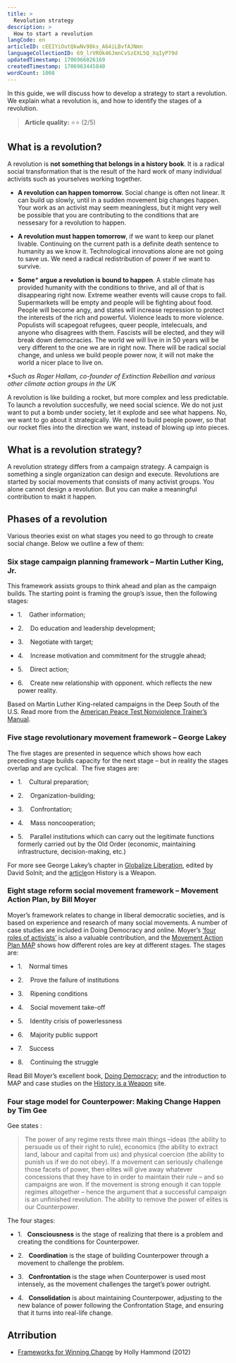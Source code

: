 ```yaml
---
title: >
  Revolution strategy
description: >
  How to start a revolution
langCode: en
articleID: cEEIYiOutQkwNv98ks_A64iLBvfAJNmn
languageCollectionID: 69_lrVROk46JmnCvSzEXL5Q_XqIyP79d
updatedTimestamp: 1706966026169
createdTimestamp: 1706963445840
wordCount: 1008
---
```


In this guide, we will discuss how to develop a strategy to start a revolution. We explain what a revolution is, and how to identify the stages of a revolution.

> **Article quality:** ⭐️⭐️ (2/5)

## What is a revolution?

A revolution is **not something that belongs in a history book**. It is a radical social transformation that is the result of the hard work of many individual activists such as yourselves working together.

-   **A revolution can happen tomorrow.** Social change is often not linear. It can build up slowly, until in a sudden movement big changes happen. Your work as an activist may seem meaningless, but it might very well be possible that you are contributing to the conditions that are nessesary for a revolution to happen.
    
-   **A revolution must happen tomorrow**, if we want to keep our planet livable. Continuing on the current path is a definite death sentence to humanity as we know it. Technological innovations alone are not going to save us. We need a radical redistribution of power if we want to survive.
    
-   **Some**_\*_ **argue a revolution is bound to happen**. A stable climate has provided humanity with the conditions to thrive, and all of that is disappearing right now. Extreme weather events will cause crops to fail. Supermarkets will be empty and people will be fighting about food. People will become angy, and states will increase repression to protect the interests of the rich and powerful. Violence leads to more violence. Populists will scapegoat refugees, queer people, intelecuals, and anyone who disagrees with them. Fascists will be elected, and they will break down democracies. The world we will live in in 50 years will be very different to the one we are in right now. There will be radical social change, and unless we build people power now, it will not make the world a nicer place to live on.
    

_\*Such as Roger Hallam, co-founder of Extinction Rebellion and various other climate action groups in the UK_

A revolution is like building a rocket, but more complex and less predictable. To launch a revolution succesfully, we need social science. We do not just want to put a bomb under society, let it explode and see what happens. No, we want to go about it strategically. We need to build people power, so that our rocket flies into the direction we want, instead of blowing up into pieces.

## What is a revolution strategy?

A revolution strategy differs from a campaign strategy. A campaign is something a single organization can design and execute. Revolutions are started by social movements that consists of many activist groups. You alone cannot design a revolution. But you can make a meaningful contribution to makt it happen.

## Phases of a revolution

Various theories exist on what stages you need to go through to create social change. Below we outline a few of them:

### Six stage campaign planning framework – Martin Luther King, Jr.

This framework assists groups to think ahead and plan as the campaign builds. The starting point is framing the group’s issue, then the following stages:

-   1.    Gather information;
    
-   2.    Do education and leadership development;
    
-   3.    Negotiate with target;
    
-   4.    Increase motivation and commitment for the struggle ahead;
    
-   5.    Direct action;
    
-   6.    Create new relationship with opponent. which reflects the new power reality.
    

Based on Martin Luther King-related campaigns in the Deep South of the U.S. Read more from the [American Peace Test Nonviolence Trainer’s Manual](http://www.dfong.com/nonviol/nda.html).

### Five stage revolutionary movement framework – George Lakey

The five stages are presented in sequence which shows how each preceding stage builds capacity for the next stage – but in reality the stages overlap and are cyclical.  The five stages are:

-   1.    Cultural preparation;
    
-   2.    Organization-building;
    
-   3.    Confrontation;
    
-   4.    Mass noncooperation;
    
-   5.    Parallel institutions which can carry out the legitimate functions formerly carried out by the Old Order (economic, maintaining infrastructure, decision-making, etc.)
    

For more see George Lakey’s chapter in [Globalize Liberation](https://thechangeagency.org/globalize-liberation/), edited by David Solnit; and the [article](https://www.historyisaweapon.com/defcon1/lakeylivrev.html)on History is a Weapon.

### Eight stage reform social movement framework – Movement Action Plan, by Bill Moyer

Moyer’s framework relates to change in liberal democratic societies, and is based on experience and research of many social movements. A number of case studies are included in Doing Democracy and online. Moyer’s [‘four roles of activists’](https://commonslibrary.org/the-four-roles-of-social-activism/) is also a valuable contribution, and the [Movement Action Plan MAP](https://commonslibrary.org/resource-bill-moyers-movement-action-plan/) shows how different roles are key at different stages. The stages are:

-   1.    Normal times
    
-   2.    Prove the failure of institutions
    
-   3.    Ripening conditions
    
-   4.    Social movement take-off
    
-   5.    Identity crisis of powerlessness
    
-   6.    Majority public support
    
-   7.    Success
    
-   8.    Continuing the struggle
    

Read Bill Moyer’s excellent book, [Doing Democracy](https://www.bookdepository.com/Doing-Democracy/9780865714182/?a_aid=PlantoWin); and the introduction to MAP and case studies on the [History is a Weapon](http://www.historyisaweapon.com/defcon1/moyermap.html) site.

### Four stage model for Counterpower: Making Change Happen by Tim Gee

Gee states :

> The power of any regime rests three main things –ideas (the ability to persuade us of their right to rule), economics (the ability to extract land, labour and capital from us) and physical coercion (the ability to punish us if we do not obey). If a movement can seriously challenge those facets of power, then elites will give away whatever concessions that they have to in order to maintain their rule – and so campaigns are won. If the movement is strong enough it can topple regimes altogether – hence the argument that a successful campaign is an unfinished revolution. The ability to remove the power of elites is our Counterpower.

The four stages:

-   1.   **Consciousness** is the stage of realizing that there is a problem and creating the conditions for Counterpower.
    
-   2.   **Coordination** is the stage of building Counterpower through a movement to challenge the problem.
    
-   3.   **Confrontation** is the stage when Counterpower is used most intensely, as the movement challenges the target’s power outright.
    
-   4.   **Consolidation** is about maintaining Counterpower, adjusting to the new balance of power following the Confrontation Stage, and ensuring that it turns into real-life change.
    

## Atrribution

-   [Frameworks for Winning Change](https://plantowin.net.au/2012/04/change-frameworks/?utm_source=activisthandbook.org) by Holly Hammond (2012)